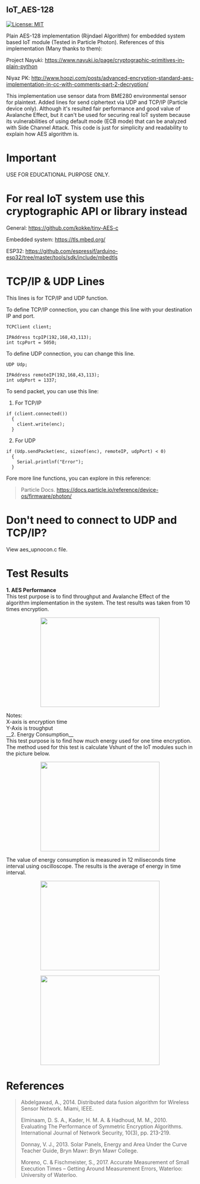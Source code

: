 ## IoT_AES-128
[![License: MIT](https://img.shields.io/badge/License-MIT-yellow.svg)](https://opensource.org/licenses/MIT)

Plain AES-128 implementation (Rijndael Algorithm) for embedded system based IoT module (Tested in Particle Photon).
References of this implementation (Many thanks to them):

Project Nayuki: https://www.nayuki.io/page/cryptographic-primitives-in-plain-python

Niyaz PK: http://www.hoozi.com/posts/advanced-encryption-standard-aes-implementation-in-cc-with-comments-part-2-decryption/

This implementation use sensor data from BME280 environmental sensor for plaintext. Added lines for send ciphertext via UDP and TCP/IP (Particle device only). Although it's resulted fair performance and good value of Avalanche Effect, but it can't be used for securing real IoT system because its vulnerabilities of using default mode (ECB mode) that can be analyzed with Side Channel Attack. This code is just for simplicity and readability to explain how AES algorithm is.

# Important
USE FOR EDUCATIONAL PURPOSE ONLY.

# For real IoT system use this cryptographic API or library instead

General: https://github.com/kokke/tiny-AES-c

Embedded system: https://tls.mbed.org/

ESP32: https://github.com/espressif/arduino-esp32/tree/master/tools/sdk/include/mbedtls


# TCP/IP & UDP Lines
This lines is for TCP/IP and UDP function.

To define TCP/IP connection, you can change this line with your destination IP and port.
```
TCPClient client;

IPAddress tcpIP(192,168,43,113);
int tcpPort = 5050;
```

To define UDP connection, you can change this line.
```
UDP Udp;

IPAddress remoteIP(192,168,43,113);
int udpPort = 1337;
```

To send packet, you can use this line:
1. For TCP/IP
```
if (client.connected())
  {
    client.write(enc);
  }
```

2. For UDP
```
if (Udp.sendPacket(enc, sizeof(enc), remoteIP, udpPort) < 0)
  {
    Serial.printlnf("Error");
  }
```

Fore more line functions, you can explore in this reference: 
>Particle Docs.
>https://docs.particle.io/reference/device-os/firmware/photon/

# Don't need to connect to UDP and TCP/IP?
View aes_upnocon.c file.

# Test Results
__1. AES Performance__</br>
This test purpose is to find throughput and Avalanche Effect of the algorithm implementation in the system. The test results was taken from 10 times encryption.
<p align="center">
<img width="320" height="240" src="https://i.postimg.cc/C15gMP9v/Screenshot-from-2021-02-22-09-48-02.png">
</p>
Notes:</br> 
X-axis is encryption time</br>
Y-Axis is troughput
</br>
__2. Energy Consumption__</br>
This test purpose is to find how much energy used for one time encryption. The method used for this test is calculate Vshunt of the IoT modules such in the picture below.
<p align="center">
<img width="320" height="240" src="https://i.postimg.cc/QCWZ1B81/Screenshot-from-2021-02-22-09-42-57.png">
</p>

The value of energy consumption is measured in 12 miliseconds time interval using oscilloscope. The results is the average of energy in time interval.
<p align="center">
<img width="320" height="240" src="https://i.postimg.cc/vZ9NLmqy/Screenshot-from-2021-02-22-10-02-43.png">
</P>
<p align="center">
<img width="320" height="240" src="https://i.postimg.cc/tTcsrsL2/Screenshot-from-2021-02-22-09-55-00.png">
</P>
  
# References
>Abdelgawad, A., 2014. Distributed data fusion algorithm for Wireless Sensor Network. Miami, IEEE.</br>
>
>Elminaam, D. S. A., Kader, H. M. A. & Hadhoud, M. M., 2010. Evaluating The Performance of Symmetric Encryption Algorithms. International Journal of Network Security, 10(3), pp. 213-219.</br>
>
>Donnay, V. J., 2013. Solar Panels, Energy and Area Under the Curve Teacher Guide, Bryn Mawr: Bryn Mawr College.
>
>Moreno, C. & Fischmeister, S., 2017. Accurate Measurement of Small Execution Times – Getting Around Measurement Errors, Waterloo: University of Waterloo.

